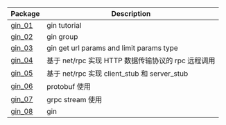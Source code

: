 | Package      | Description |
| ----------- | ----------- |
| [gin_01](./gin_01/)      | gin tutorial       |
| [gin_02](./gin_02/)   | gin group        |
| [gin_03](./gin_03/)   | gin get url params and limit params type        |
| [gin_04](./gin_04/)   | 基于 net/rpc 实现 HTTP 数据传输协议的 rpc 远程调用        |
| [gin_05](./gin_05/)   | 基于 net/rpc 实现 client_stub 和 server_stub        |
| [gin_06](./gin_06/)   | protobuf 使用        |
| [gin_07](./gin_07/)   | grpc stream 使用        |
| [gin_08](./gin_08/)   | gin       |